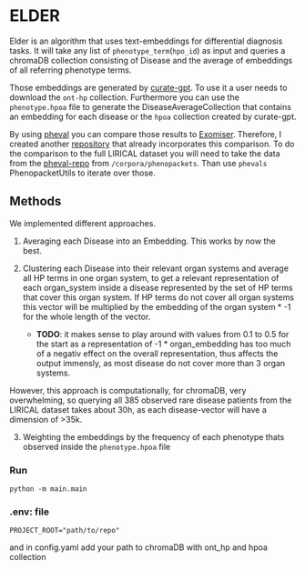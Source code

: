 
# ELDER
Elder is an algorithm that uses text-embeddings for differential diagnosis tasks. It will take any list of `phenotype_term`(`hpo_id`) as input and queries a chromaDB collection 
consisting of Disease and the average of embeddings of all referring phenotype terms.

Those embeddings are generated by [curate-gpt](https://github.com/iQuxLE/curate-gpt). To use it a user needs to download the `ont-hp` collection.
Furthermore you can use the `phenotype.hpoa` file to generate the DiseaseAverageCollection that contains an embedding for each disease or the `hpoa` collection created by curate-gpt.

By using [pheval](https://github.com/monarch-initiative/pheval) you can compare those results to [Exomiser](https://github.com/exomiser/Exomiser). Therefore, I created another [repository](https://github.com/iQuxLE/eval-elder) that already incorporates this comparison.
To do the comparison to the full LIRICAL dataset you will need to take the data from the [pheval-repo](https://github.com/monarch-initiative/pheval) from `/corpora/phenopackets`. Than use `phevals` PhenopacketUtils to iterate over those.

## Methods
We implemented different approaches. 
1. Averaging each Disease into an Embedding. This works by now the best.
     
2. Clustering each Disease into their relevant organ systems and average all HP terms in one organ system, to get a relevant representation of each organ_system inside a disease        represented by the set of HP terms that cover this organ system. If HP terms do not cover all organ systems this vector will be multiplied by the embedding of the organ system * -1 for the whole length of the vector.
   - **TODO**: it makes sense to play around with values from 0.1 to 0.5 for the start as a representation of -1 * organ_embedding has too much of a negativ effect on the overall representation, thus affects the output immensly, as most disease do not cover more than 3 organ systems.

However, this approach is computationally, for chromaDB, very overwhelming, so querying all 385 observed rare disease patients from the LIRICAL dataset takes about 30h, as each disease-vector will have a dimension of >35k. 

3. Weighting the embeddings by the frequency of each phenotype thats observed inside the `phenotype.hpoa` file



### Run
`python -m main.main`

### .env: file

`PROJECT_ROOT="path/to/repo"`

and in config.yaml
add your path to chromaDB with ont_hp and hpoa collection
